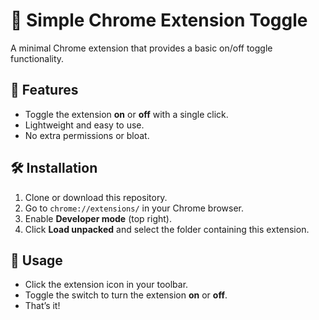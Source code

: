 # 🔄 Simple Chrome Extension Toggle

A minimal Chrome extension that provides a basic on/off toggle functionality.

## 🚀 Features

- Toggle the extension **on** or **off** with a single click.
- Lightweight and easy to use.
- No extra permissions or bloat.

## 🛠 Installation

1. Clone or download this repository.
2. Go to `chrome://extensions/` in your Chrome browser.
3. Enable **Developer mode** (top right).
4. Click **Load unpacked** and select the folder containing this extension.

## 🧪 Usage

- Click the extension icon in your toolbar.
- Toggle the switch to turn the extension **on** or **off**.
- That’s it!


